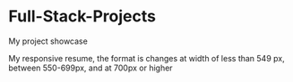 # Full-Stack-Projects
My project showcase

My responsive resume, the format is changes at width of less than 549 px, between 550-699px, and at 700px or higher

